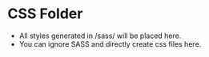 # CSS Folder
- All styles generated in /sass/ will be placed here.
- You can ignore SASS and directly create css files here.
